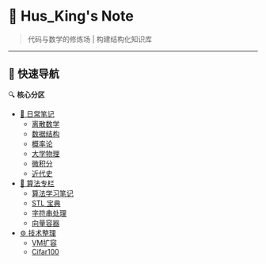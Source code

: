 # 📒 Hus_King's Note

> 代码与数学的修炼场 | 构建结构化知识库

---

## 🚀 快速导航

🔍 ​**核心分区**
- [📝 日常笔记](/note/)
  - [离散数学](/note/离散数学)
  - [数据结构](/note/数据结构)
  - [概率论](/note/概率论)
  - [大学物理](/note/大学物理)
  - [微积分](/note/微积分)
  - [近代史](/note/近代史)
- [🧠 算法专栏](/algorithm/)
  - [算法学习笔记](/algorithm/算法学习笔记.md)
  - [STL 宝典](/algorithm/stdc++.md)
  - [字符串处理](/algorithm/string.md)
  - [向量容器](/algorithm/vector.md)
- [⚙️ 技术整理](/tech/)
  - [VM扩容](tech/vmresize.md)
  - [Cifar100](tech/cifar.md)